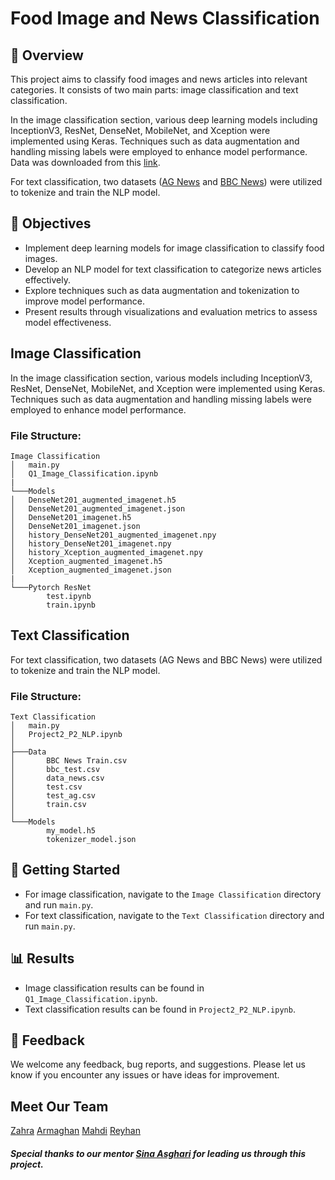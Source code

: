 # Food Image and News Classification

## 📌 Overview
This project aims to classify food images and news articles into relevant categories. It consists of two main parts: image classification and text classification.

In the image classification section, various deep learning models including InceptionV3, ResNet, DenseNet, MobileNet, and Xception were implemented using Keras. Techniques such as data augmentation and handling missing labels were employed to enhance model performance. Data was downloaded from this [link](https://drive.google.com/file/d/15CHt2ueS4c7emHpmzFHC3c0TGd51Mnvz/view?usp=drive_link).

For text classification, two datasets ([AG News](https://www.kaggle.com/datasets/amananandrai/ag-news-classification-dataset) and [BBC News](https://www.kaggle.com/competitions/learn-ai-bbc/data)) were utilized to tokenize and train the NLP model.

## 🎯 Objectives
- Implement deep learning models for image classification to classify food images.
- Develop an NLP model for text classification to categorize news articles effectively.
- Explore techniques such as data augmentation and tokenization to improve model performance.
- Present results through visualizations and evaluation metrics to assess model effectiveness.

## Image Classification

In the image classification section, various models including InceptionV3, ResNet, DenseNet, MobileNet, and Xception were implemented using Keras. Techniques such as data augmentation and handling missing labels were employed to enhance model performance.

### File Structure:
```
Image Classification
│   main.py
│   Q1_Image_Classification.ipynb
|
└───Models
│   DenseNet201_augmented_imagenet.h5
│   DenseNet201_augmented_imagenet.json
│   DenseNet201_imagenet.h5
│   DenseNet201_imagenet.json
│   history_DenseNet201_augmented_imagenet.npy
│   history_DenseNet201_imagenet.npy
│   history_Xception_augmented_imagenet.npy
│   Xception_augmented_imagenet.h5
│   Xception_augmented_imagenet.json
|
└───Pytorch ResNet
        test.ipynb
        train.ipynb
```

## Text Classification

For text classification, two datasets (AG News and BBC News) were utilized to tokenize and train the NLP model.

### File Structure:
```
Text Classification
│   main.py
│   Project2_P2_NLP.ipynb
│
├───Data
│       BBC News Train.csv
│       bbc_test.csv
│       data_news.csv
│       test.csv
│       test_ag.csv
│       train.csv
│
└───Models
        my_model.h5
        tokenizer_model.json
```

## 🚀 Getting Started
- For image classification, navigate to the `Image Classification` directory and run `main.py`.
- For text classification, navigate to the `Text Classification` directory and run `main.py`.

## 📊 Results
- Image classification results can be found in `Q1_Image_Classification.ipynb`.
- Text classification results can be found in `Project2_P2_NLP.ipynb`.

## 🤝 Feedback
We welcome any feedback, bug reports, and suggestions. Please let us know if you encounter any issues or have ideas for improvement.

## Meet Our Team 
[Zahra](https://github.com/ZahraTavakkol)
[Armaghan](https://github.com/ArmaghanAA)
[Mahdi](https://github.com/mahdibch)
[Reyhan](https://github.com/reyhane79)

##### Special thanks to our mentor [Sina Asghari](https://github.com/sinaaasghari) for leading us through this project.

